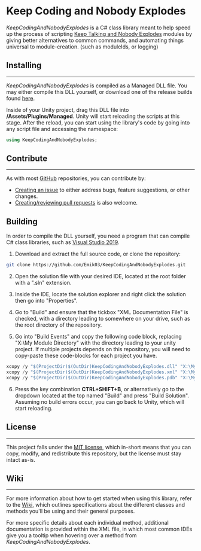 # Keep Coding and Nobody Explodes

*KeepCodingAndNobodyExplodes* is a C# class library meant to help speed up the process of scripting [Keep Talking and Nobody Explodes](https://keeptalkinggame.com/) modules by giving better alternatives to common commands, and automating things universal to module-creation. (such as moduleIds, or logging)

## Installing
---

*KeepCodingAndNobodyExplodes* is compiled as a Managed DLL file. You may either compile this DLL yourself, or download one of the release builds found [here](https://github.com/Emik03/KeepCodingAndNobodyExplodes/releases).

Inside of your Unity project, drag this DLL file into **/Assets/Plugins/Managed**. Unity will start reloading the scripts at this stage. After the reload, you can start using the library's code by going into any script file and accessing the namespace:

```cs
using KeepCodingAndNobodyExplodes;
```

## Contribute
---

As with most [GitHub](https://github.com/) repositories, you can contribute by:
* [Creating an issue](https://github.com/Emik03/KeepCodingAndNobodyExplodes/issues) to either address bugs, feature suggestions, or other changes.
* [Creating/reviewing pull requests](https://github.com/Emik03/KeepCodingAndNobodyExplodes/pulls) is also welcome.

## Building

In order to compile the DLL yourself, you need a program that can compile C# class libraries, such as [Visual Studio 2019](https://visualstudio.microsoft.com/).

1. Download and extract the full source code, or clone the repository:

```bash
git clone https://github.com/Emik03/KeepCodingAndNobodyExplodes.git
```

2. Open the solution file with your desired IDE, located at the root folder with a ".sln" extension.

3. Inside the IDE, locate the solution explorer and right click the solution then go into "Properties".

4. Go to "Build" and ensure that the tickbox "XML Documentation File" is checked, with a directory leading to somewhere on your drive, such as the root directory of the repository.

5. Go into "Build Events" and copy the following code block, replacing "X:\My Module Directory\" with the directory leading to your unity project. If multiple projects depends on this repository, you will need to copy-paste these code-blocks for each project you have.

```cs
xcopy /y "$(ProjectDir)$(OutDir)KeepCodingAndNobodyExplodes.dll" "X:\My Module Directory\Assets\Plugins\Managed"
xcopy /y "$(ProjectDir)$(OutDir)KeepCodingAndNobodyExplodes.xml" "X:\My Module Directory\Assets\Plugins\Managed"
xcopy /y "$(ProjectDir)$(OutDir)KeepCodingAndNobodyExplodes.pdb" "X:\My Module Directory\Assets\Plugins\Managed"
```

6. Press the key combination **CTRL+SHIFT+B**, or alternatively go to the dropdown located at the top named "Build" and press "Build Solution". Assuming no build errors occur, you can go back to Unity, which will start reloading.

## License
---

This project falls under the [MIT license](https://github.com/Emik03/KeepCodingAndNobodyExplodes/blob/main/LICENSE.md), which in-short means that you can copy, modify, and redistribute this repository, but the license must stay intact as-is.

## Wiki
---

For more information about how to get started when using this library, refer to the [Wiki](https://github.com/Emik03/KeepCodingAndNobodyExplodes/wiki), which outlines specifications about the different classes and methods you'll be using and their general purposes.

For more specific details about each individual method, additional documentation is provided within the XML file, in which most common IDEs give you a tooltip when hovering over a method from *KeepCodingAndNobodyExplodes*.